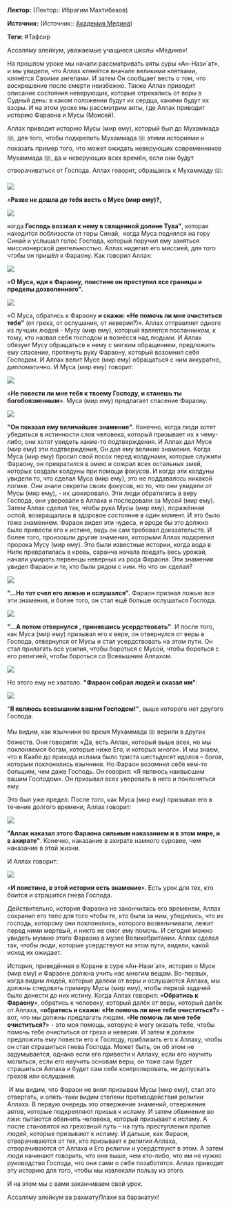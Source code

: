 **Лектор:** (Лектор:: Ибрагим Махтибеков)

**Источник:** (Источник:: [Академия Медина](https://web.medinaschool.org/school/))

**Теги:** #Тафсир

Ассаляму алейкум, уважаемые учащиеся школы «Медина»!


На прошлом уроке мы начали рассматривать аяты суры «Ан-Нази´ат», и мы увидели, что Аллах клянётся вначале великими клятвами, клянётся Своими ангелами. И затем Он сообщает весть о том, что воскрешение после смерти неизбежно. Также Аллах приводит описание состояния неверующих, которые отрекались от веры в Судный день: в каком положении будут их сердца, какими будут их взоры. И на этом уроке мы рассмотрим аяты, где Аллах приводит историю Фараона и Мусы (Моисей).


Аллах приводит историю Мусы (мир ему), который был до Мухаммада ﷺ, для того, чтобы подкрепить Мухаммада ﷺ этими историями и показать пример того, что может ожидать неверующих современников Мухаммада ﷺ, да и неверующих всех времён, если они будут отворачиваться от Господа. Аллах говорит, обращаясь к Мухаммаду ﷺ:


![](https://medinaschool.org/files/images/2020/04/8fe26ae2a9478de38c31baf25322e675.png)


«**Разве не дошла до тебя весть о Мусе (мир ему)?,** 


![](https://medinaschool.org/files/images/2020/04/ce63095eb9a4c264c45c771a7777ad4e.png)


когда **Господь воззвал к нему в священной долине Тува"**, которая находится поблизости от горы Синай,  когда Муса поднялся на гору Синай и услышал голос Господа, который поручил ему заняться миссионерской деятельностью. Аллах наделил его миссией, для того чтобы он пришёл к Фараону. Как говорил Аллах:


![](https://medinaschool.org/files/images/2020/04/bfddb83d16a5e68aec92c1562a1e11bc.png)


«**О Муса, иди к Фараону,** **поистине он преступил** **все границы и пределы дозволенного".**


![](https://medinaschool.org/files/images/2020/04/0f65ed69ae26930ede2411d08fa7dd46.png)


«О Муса, обратись к Фараону **и скажи: «Не помочь ли мне очиститься тебе"** (от греха, от ослушания, от неверия?)». Аллах отправляет одного из лучших людей - Мусу (мир ему), который является посланником, к тому, кто назвал себя господом и вознёсся над людьми. И Аллах обязует Мусу обращаться к нему с мягким обращением, предложить ему спасение, протянуть руку Фараону, который возомнил себя Господом. И Аллах велит Мусе (мир ему) обращаться с ним аккуратно, дипломатично. И Муса (мир ему) говорит:


![](https://medinaschool.org/files/images/2020/04/064c88adbb55e036594494d46a140c19.png)


«**Не повести ли мне тебя к твоему Господу, и станешь ты богобоязненным**». Муса (мир ему) предлагает спасение Фараону.


![](https://medinaschool.org/files/images/2020/04/ebe552e0d1bb80e4f5b123378bb598d5.png)


**"Он показал ему величайшее знамение"**. Конечно, когда люди хотят убедиться в истинности слов человека, который призывает их к чему-либо, они хотят увидеть какие-то подтверждения. И Аллах дал Мусе (мир ему) эти подтверждения, Он дал ему великие знамения. Когда Муса (мир ему) бросил свой посох перед колдунами, которые служили Фараону, он превратился в змею и сожрал всех остальных змей, которых создали колдуны при помощи фокусов. И когда эти колдуны увидели то, что сделал Муса (мир ему), это не поддавалось никакой логике. Они знали секреты своих фокусов, но то, что они увидели от Мусы (мир ему), - их шокировало. Эти люди обратились в веру Господа, они уверовали в Аллаха и последовали за Мусой (мир ему). Затем Аллах сделал так, чтобы рука Мусы (мир ему), поражённая оспой, возвращалась в здоровое состояние в один момент. И это было тоже знамением. Фараон видел эти чудеса, и вроде бы это должно было привести его к истине, ведь он сам требовал доказательств. И более того, произошли другие знамения, которыми Аллах подкрепил пророка Мусу (мир ему). Это были известные истории, когда вода в Ниле превратилась в кровь, саранча начала поедать весь урожай, начали умирать первенцы неверных из рода Фараона. Эти знамения увидел Фараон и те, кто были рядом с ним. Но что он сделал?


![](https://medinaschool.org/files/images/2020/04/c5cb718f5b7685ca6918f5401dd7c9f4.png)


**"...Но тот счел его ложью и ослушался".** Фараон признал ложью все эти знамения, и более того, он стал ещё больше ослушаться Господа.


![](https://medinaschool.org/files/images/2020/04/9921df14313f1ad49f6ff00316804041.png)


**"...А потом отвернулся , принявшись усердствовать"**. И после того, как Муса (мир ему) призывал его к вере, он отвернулся от веры в Господа, отвернулся от Мусы и стал усердствовать на этом пути. Он стал прилагать все усилия, чтобы бороться с Мусой, чтобы бороться с его религией, чтобы бороться со Всевышним Аллахом.


![](https://medinaschool.org/files/images/2020/04/2703aebfa0af3a91b3233a39b1a4945d.png)


Но этого ему не хватало. **"Фараон собрал людей и сказал им"**:


![](https://medinaschool.org/files/images/2020/04/23f44d72c7f630b907276f2b228fa2a6.png)


"**Я являюсь всевышним вашим Господом!"**, выше которого нет другого Господа.


Мы видим, как язычники во время Мухаммада ﷺ верили в других божеств. Они говорили: «Да, есть Аллах, который выше всех, но мы поклоняемся богам, которые ниже Его, и которых много». И мы знаем, что в Каабе до прихода ислама было триста шестьдесят идолов – богов, которым поклонялись язычники. Но Фараон возомнил себя кем-то большим, чем даже Господь. Он говорил: «Я являюсь наивысшим вашим Господом». Он призывал всех уверовать в него и поклоняться ему.


Это был уже предел. После того, как Муса (мир ему) призывал его в течение долгого времени, Аллах говорит:


![](https://medinaschool.org/files/images/2020/04/8766e54f839d87544b7d321e40d0d5dc.png)


**"Аллах наказал этого Фараона сильным наказанием и в этом мире, и в ахирате"**. Конечно, наказание в ахирате намного суровее, чем наказание в этой жизни.


И Аллах говорит:


![](https://medinaschool.org/files/images/2020/04/ef0aabf90328a5e54f3869391db40b3b.png)


«**И поистине, в этой истории есть знамение**». Есть урок для тех, кто боится и страшится гнева Господа.


Действительно, история Фараона не закончилась его временем, Аллах сохранил его тело для того чтобы те, кто были за ним, убедились, что их господь, которому они поклонялись, которого возвеличивали, лежит перед ними мертвый, и никто не смог ему помочь. И сегодня можно увидеть мумию этого Фараона в музее Великобритании. Аллах сделал так, чтобы люди, которые усердствуют на этом пути, видели, какой исход их ожидает.


История, приведённая в Коране в суре «Ан-Нази´ат», история о Мусе (мир ему) и Фараоне должна учить нас многим вещам. Во-первых, когда видим людей, которые далеки от веры и ослушаются Аллаха, мы должны следовать примеру Мусы (мир ему), чтобы первой задачей было донести до них истину. Когда Аллах говорил: «**Обратись к Фараону**», обратись к человеку, который далёк от веры, который далёк от Аллаха, «**обратись и скажи: «Не помочь ли мне тебе очиститься?**» - вот, что мы должны предлагать людям. «**Не помочь ли мне тебе очиститься?**» - это моя помощь, которую я могу оказать тебе, чтобы помочь тебе очиститься от греха и неверия. И затем я должен предложить ему повести его к Господу, приблизить его к Аллаху, чтобы он стал страшиться гнева Господа. Может быть, он об этом не задумывается, однако если его привести к Аллаху, если его научить молиться, если его научить основам веры, он тоже сам будет страшиться Аллаха и будет сам себя контролировать, не допускать грехов или ослушания.


 И мы видим, что Фараон не внял призывам Мусы (мир ему), стал это отвергать, и опять-таки видим степени противодействия религии Аллаха. В первую очередь это отвержение знамений, отвержение аятов, которые подкрепляют призыв к исламу. И затем обвинение во лжи: пытаются обвинить человека, который призывает к исламу. А после становятся на греховный путь – на путь преступления против людей, которые призывают к исламу. И дальше, как Фараон, отворачиваются от тех, кто призывает к религии Аллаха, отворачиваются от Аллаха и Его религии и усердствуют в этом. А затем люди начинают говорить, что они выше, чем кто-либо, что им не нужно руководство Господа, что они сами о себе позаботятся. Аллах приводит эту историю для того, чтобы мы извлекали пользу из этого.


И на этом мы с вами заканчиваем свой урок.


Ассаляму алейкум ва рахматуЛлахи ва баракатух!

